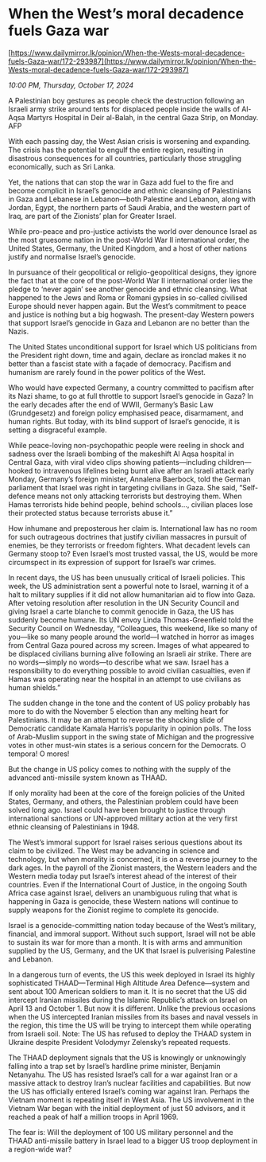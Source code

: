 # When the West’s moral decadence fuels Gaza war

[https://www.dailymirror.lk/opinion/When-the-Wests-moral-decadence-fuels-Gaza-war/172-293987](https://www.dailymirror.lk/opinion/When-the-Wests-moral-decadence-fuels-Gaza-war/172-293987)

*10:00 PM, Thursday, October 17, 2024*

A Palestinian boy gestures as people check the destruction following an Israeli army strike around tents for displaced people inside the walls of Al-Aqsa Martyrs Hospital in Deir al-Balah, in the central Gaza Strip, on Monday. AFP

With each passing day, the West Asian crisis is worsening and expanding. The crisis has the potential to engulf the entire region, resulting in disastrous consequences for all countries, particularly those struggling economically, such as Sri Lanka.

Yet, the nations that can stop the war in Gaza add fuel to the fire and become complicit in Israel’s genocide and ethnic cleansing of Palestinians in Gaza and Lebanese in Lebanon—both Palestine and Lebanon, along with Jordan, Egypt, the northern parts of Saudi Arabia, and the western part of Iraq, are part of the Zionists’ plan for Greater Israel.

While pro-peace and pro-justice activists the world over denounce Israel as the most gruesome nation in the post-World War II international order, the United States, Germany, the United Kingdom, and a host of other nations justify and normalise Israel’s genocide.

In pursuance of their geopolitical or religio-geopolitical designs, they ignore the fact that at the core of the post-World War II international order lies the pledge to ‘never again’ see another genocide and ethnic cleansing. What happened to the Jews and Roma or Romani gypsies in so-called civilised Europe should never happen again. But the West’s commitment to peace and justice is nothing but a big hogwash. The present-day Western powers that support Israel’s genocide in Gaza and Lebanon are no better than the Nazis.

The United States unconditional support for Israel which US politicians from the President right down, time and again, declare as ironclad makes it no better than a fascist state with a façade of democracy. Pacifism and humanism are rarely found in the power politics of the West.

Who would have expected Germany, a country committed to pacifism after its Nazi shame, to go at full throttle to support Israel’s genocide in Gaza? In the early decades after the end of WWII, Germany’s Basic Law (Grundgesetz) and foreign policy emphasised peace, disarmament, and human rights. But today, with its blind support of Israel’s genocide, it is setting a disgraceful example.

While peace-loving non-psychopathic people were reeling in shock and sadness over the Israeli bombing of the makeshift Al Aqsa hospital in Central Gaza, with viral video clips showing patients—including children—hooked to intravenous lifelines being burnt alive after an Israeli attack early Monday, Germany’s foreign minister, Annalena Baerbock, told the German parliament that Israel was right in targeting civilians in Gaza. She said, “Self-defence means not only attacking terrorists but destroying them. When Hamas terrorists hide behind people, behind schools..., civilian places lose their protected status because terrorists abuse it.”

How inhumane and preposterous her claim is. International law has no room for such outrageous doctrines that justify civilian massacres in pursuit of enemies, be they terrorists or freedom fighters. What decadent levels can Germany stoop to? Even Israel’s most trusted vassal, the US, would be more circumspect in its expression of support for Israel’s war crimes.

In recent days, the US has been unusually critical of Israeli policies. This week, the US administration sent a powerful note to Israel, warning it of a halt to military supplies if it did not allow humanitarian aid to flow into Gaza. After vetoing resolution after resolution in the UN Security Council and giving Israel a carte blanche to commit genocide in Gaza, the US has suddenly become humane. Its UN envoy Linda Thomas-Greenfield told the Security Council on Wednesday, “Colleagues, this weekend, like so many of you—like so many people around the world—I watched in horror as images from Central Gaza poured across my screen. Images of what appeared to be displaced civilians burning alive following an Israeli air strike. There are no words—simply no words—to describe what we saw. Israel has a responsibility to do everything possible to avoid civilian casualties, even if Hamas was operating near the hospital in an attempt to use civilians as human shields.”

The sudden change in the tone and the content of US policy probably has more to do with the November 5 election than any melting heart for Palestinians. It may be an attempt to reverse the shocking slide of Democratic candidate Kamala Harris’s popularity in opinion polls. The loss of Arab-Muslim support in the swing state of Michigan and the progressive votes in other must-win states is a serious concern for the Democrats. O tempora! O mores!

But the change in US policy comes to nothing with the supply of the advanced anti-missile system known as THAAD.

If only morality had been at the core of the foreign policies of the United States, Germany, and others, the Palestinian problem could have been solved long ago. Israel could have been brought to justice through international sanctions or UN-approved military action at the very first ethnic cleansing of Palestinians in 1948.

The West’s immoral support for Israel raises serious questions about its claim to be civilized. The West may be advancing in science and technology, but when morality is concerned, it is on a reverse journey to the dark ages. In the payroll of the Zionist masters, the Western leaders and the Western media today put Israel’s interest ahead of the interest of their countries. Even if the International Court of Justice, in the ongoing South Africa case against Israel, delivers an unambiguous ruling that what is happening in Gaza is genocide, these Western nations will continue to supply weapons for the Zionist regime to complete its genocide.

Israel is a genocide-committing nation today because of the West’s military, financial, and immoral support. Without such support, Israel will not be able to sustain its war for more than a month. It is with arms and ammunition supplied by the US, Germany, and the UK that Israel is pulverising Palestine and Lebanon.

In a dangerous turn of events, the US this week deployed in Israel its highly sophisticated THAAD—Terminal High Altitude Area Defence—system and sent about 100 American soldiers to man it. It is no secret that the US did intercept Iranian missiles during the Islamic Republic’s attack on Israel on April 13 and October 1. But now it is different. Unlike the previous occasions when the US intercepted Iranian missiles from its bases and naval vessels in the region, this time the US will be trying to intercept them while operating from Israeli soil. Note: The US has refused to deploy the THAAD system in Ukraine despite President Volodymyr Zelensky’s repeated requests.

The THAAD deployment signals that the US is knowingly or unknowingly falling into a trap set by Israel’s hardline prime minister, Benjamin Netanyahu. The US has resisted Israel’s call for a war against Iran or a massive attack to destroy Iran’s nuclear facilities and capabilities. But now the US has officially entered Israel’s coming war against Iran. Perhaps the Vietnam moment is repeating itself in West Asia. The US involvement in the Vietnam War began with the initial deployment of just 50 advisors, and it reached a peak of half a million troops in April 1969.

The fear is: Will the deployment of 100 US military personnel and the THAAD anti-missile battery in Israel lead to a bigger US troop deployment in a region-wide war?

